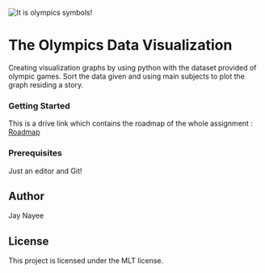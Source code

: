 ![It is olympics symbols!](images/german.jpg "The symbol")

# The Olympics Data Visualization

Creating visualization graphs by using python with the dataset provided of olympic games. Sort the data given and using main subjects to plot the graph residing a story.


### Getting Started
This is a drive link which contains the roadmap of the whole assignment : [Roadmap](https://docs.google.com/document/d/1cgTGXE5zYpB-SS2sJ6eiWcTtDF38J3OqJGZlxcR_WQY/edit#)


### Prerequisites
Just an editor and Git!

## Author 
Jay Nayee

## License
This project is licensed under the MLT license.
